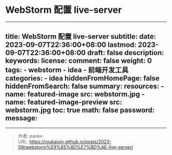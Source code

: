 # WebStorm 配置 live-server

---
title: WebStorm 配置 live-server
subtitle:
date: 2023-09-07T22:36:00+08:00
lastmod:  2023-09-07T22:36:00+08:00
draft: false
description:
keywords:
license:
comment: false
weight: 0
tags:
    - webstorm
    - idea
    - 前端开发工具
categories:
    - idea
hiddenFromHomePage: false
hiddenFromSearch: false
summary:
resources:
    - name: featured-image
      src: webstorm.jpg
    - name: featured-image-preview
      src: webstorm.jpg
toc: true
math: false
password:
message:
---

---

> 作者: pankx  
> URL: https://roukaixin.github.io/posts/2023-09/webstorm%E9%85%8D%E7%BD%AE-live-server/  

